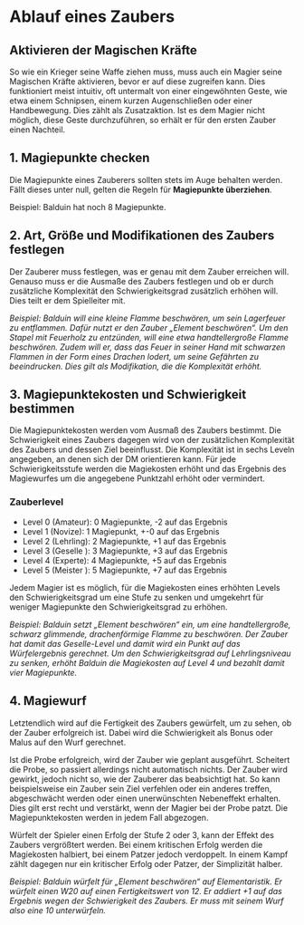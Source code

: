 # Ablauf eines Zaubers
## Aktivieren der Magischen Kräfte
 
So wie ein Krieger seine Waffe ziehen muss, muss auch ein Magier seine Magischen Kräfte aktivieren, bevor er auf diese zugreifen kann. Dies funktioniert meist intuitiv, oft untermalt von einer eingewöhnten Geste, wie etwa einem Schnipsen, einem kurzen Augenschließen oder einer Handbewegung. Dies zählt als Zusatzaktion. Ist es dem Magier nicht möglich, diese Geste durchzuführen, so erhält er für den ersten Zauber einen Nachteil.
 
 
## 1. Magiepunkte checken
 
Die Magiepunkte eines Zauberers sollten stets im Auge behalten werden. Fällt dieses unter null, gelten die Regeln für **Magiepunkte überziehen**.
 
Beispiel: Balduin hat noch 8 Magiepunkte.
 
 
## 2. Art, Größe und Modifikationen des Zaubers festlegen
 
Der Zauberer muss festlegen, was er genau mit dem Zauber erreichen will. Genauso muss er die Ausmaße des Zaubers festlegen und ob er durch zusätzliche Komplexität den Schwierigkeitsgrad zusätzlich erhöhen will. Dies teilt er dem Spielleiter mit.
 
_Beispiel: Balduin will eine kleine Flamme beschwören, um sein Lagerfeuer zu entflammen. Dafür nutzt er den Zauber „Element beschwören“. Um den Stapel mit Feuerholz zu entzünden, will eine etwa handtellergroße Flamme beschwören. Zudem will er, dass das Feuer in seiner Hand mit schwarzen Flammen in der Form eines Drachen lodert, um seine Gefährten zu beeindrucken. Dies gilt als Modifikation, die die Komplexität erhöht._
 
## 3. Magiepunktekosten und Schwierigkeit bestimmen
 
Die Magiepunktekosten werden vom Ausmaß des Zaubers bestimmt. Die Schwierigkeit eines Zaubers dagegen wird von der zusätzlichen Komplexität des Zaubers und dessen Ziel beeinflusst. Die Komplexität ist in sechs Leveln angegeben, an denen sich der DM orientieren kann. Für jede Schwierigkeitsstufe werden die Magiekosten erhöht und das Ergebnis des Magiewurfes um die angegebene Punktzahl erhöht oder vermindert.
 
### Zauberlevel
 
 
- Level 0 (Amateur): 0 Magiepunkte, -2 auf das Ergebnis
- Level 1 (Novize): 1 Magiepunkt, +-0 auf das Ergebnis
- Level 2 (Lehrling): 2 Magiepunkte, +1 auf das Ergebnis
- Level 3 (Geselle ): 3 Magiepunkte, +3 auf das Ergebnis
- Level 4 (Experte): 4 Magiepunkte, +5 auf das Ergebnis
- Level 5 (Meister ): 5 Magiepunkte, +7 auf das Ergebnis
 
Jedem Magier ist es möglich, für die Magiekosten eines erhöhten Levels den Schwierigkeitsgrad um eine Stufe zu senken und umgekehrt für weniger Magiepunkte den Schwierigkeitsgrad zu erhöhen.
 
_Beispiel: Balduin setzt „Element beschwören“ ein, um eine handtellergroße, schwarz glimmende, drachenförmige Flamme zu beschwören. Der Zauber hat damit das Geselle-Level und damit wird ein Punkt auf das Würfelergebnis gerechnet. Um den Schwierigkeitsgrad auf Lehrlingsniveau zu senken, erhöht Balduin die Magiekosten auf Level 4 und bezahlt damit vier Magiepunkte._
 
 
## 4. Magiewurf
 
Letztendlich wird auf die Fertigkeit des Zaubers gewürfelt, um zu sehen, ob der Zauber erfolgreich ist. Dabei wird die Schwierigkeit als Bonus oder Malus auf den Wurf gerechnet.
 
Ist die Probe erfolgreich, wird der Zauber wie geplant ausgeführt. Scheitert die Probe, so passiert allerdings nicht automatisch nichts. Der Zauber wird gewirkt, jedoch nicht so, wie der Zauberer das beabsichtigt hat. So kann beispielsweise ein Zauber sein Ziel verfehlen oder ein anderes treffen, abgeschwächt werden oder einen unerwünschten Nebeneffekt erhalten. Dies gilt erst recht und verstärkt, wenn der Magier bei der Probe patzt. Die Magiepunktekosten werden in jedem Fall abgezogen.
 
Würfelt der Spieler einen Erfolg der Stufe 2 oder 3, kann der Effekt des Zaubers vergrößtert werden. Bei einem kritischen Erfolg werden die Magiekosten halbiert, bei einem Patzer jedoch verdoppelt. In einem Kampf zählt dagegen nur ein kritischer Erfolg oder Patzer, der Simplizität halber.
 
_Beispiel: Balduin würfelt für „Element beschwören“ auf Elementaristik. Er würfelt einen W20 auf einen Fertigkeitswert von 12. Er addiert +1 auf das Ergebnis wegen der Schwierigkeit des Zaubers. Er muss mit seinem Wurf also eine 10 unterwürfeln._
